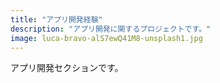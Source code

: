```yaml
---
title: "アプリ開発経験"
description: "アプリ開発に関するプロジェクトです。"
image: luca-bravo-alS7ewQ41M8-unsplash1.jpg
---
```


アプリ開発セクションです。
